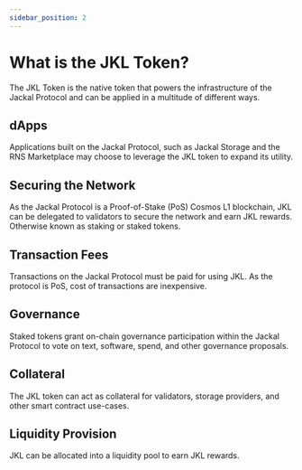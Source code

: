 ```yaml
---
sidebar_position: 2
---
```


# What is the JKL Token?

The JKL Token is the native token that powers the infrastructure of the Jackal Protocol and can be applied in a multitude of different ways. 

## dApps

Applications built on the Jackal Protocol, such as Jackal Storage and the RNS Marketplace may choose to leverage the JKL token to expand its utility. 


## Securing the Network

As the Jackal Protocol is a Proof-of-Stake (PoS) Cosmos L1 blockchain, JKL can be delegated to validators to secure the network and earn JKL rewards. Otherwise known as staking or staked tokens.

## Transaction Fees
Transactions on the Jackal Protocol must be paid for using JKL. As the protocol is PoS, cost of transactions are inexpensive. 

## Governance
Staked tokens grant on-chain governance participation within the Jackal Protocol to vote on text, software, spend, and other governance proposals. 

## Collateral
The JKL token can act as collateral for validators, storage providers, and other smart contract use-cases. 

## Liquidity Provision
JKL can be allocated into a liquidity pool to earn JKL rewards. 

